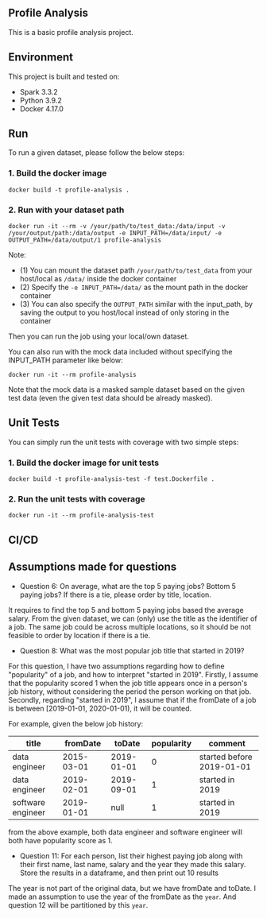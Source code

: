 Profile Analysis
----

This is a basic profile analysis project.

## Environment

This project is built and tested on:

- Spark 3.3.2
- Python 3.9.2
- Docker 4.17.0

## Run

To run a given dataset, please follow the below steps:

### 1. Build the docker image

```shell
docker build -t profile-analysis .
```

### 2. Run with your dataset path

```shell
docker run -it --rm -v /your/path/to/test_data:/data/input -v /your/output/path:/data/output -e INPUT_PATH=/data/input/ -e OUTPUT_PATH=/data/output/1 profile-analysis
```

Note:

+ (1) You can mount the dataset path `/your/path/to/test_data` from your host/local as `/data/` inside the docker container
+ (2) Specify the `-e INPUT_PATH=/data/` as the mount path in the docker container
+ (3) You can also specify the `OUTPUT_PATH` similar with the input_path, by saving the output to you host/local instead of only storing in the container

Then you can run the job using your local/own dataset.

You can also run with the mock data included without specifying the INPUT_PATH parameter like below:

```shell
docker run -it --rm profile-analysis
```

Note that the mock data is a masked sample dataset based on the given test data (even the given test data should be already masked).

## Unit Tests

You can simply run the unit tests with coverage with two simple steps:

### 1. Build the docker image for unit tests

```shell
docker build -t profile-analysis-test -f test.Dockerfile .
```

### 2. Run the unit tests with coverage

```shell
docker run -it --rm profile-analysis-test
```


## CI/CD

## Assumptions made for questions

+ Question 6: On average, what are the top 5 paying jobs? Bottom 5 paying jobs? If there is a tie, please order by title, location.

It requires to find the top 5 and bottom 5 paying jobs based the average salary. From the given dataset, we can (only) use the title as the identifier of a job. The same job could be across multiple locations, so it should be not feasible to order by location if there is a tie.

+ Question 8: What was the most popular job title that started in 2019?

For this question, I have two assumptions regarding how to define "popularity" of a job, and how to interpret "started in 2019".
Firstly, I assume that the popularity scored 1 when the job title appears once in a person's job history, without considering the period the person working on that job.
Secondly, regarding "started in 2019", I assume that if the fromDate of a job is between [2019-01-01, 2020-01-01), it will be counted.

For example, given the below job history:

| title | fromDate   | toDate     | popularity | comment                    |
| ---- |------------|------------|------------|----------------------------|
| data engineer | 2015-03-01 | 2019-01-01 | 0          | started before 2019-01-01  |
| data engineer | 2019-02-01 | 2019-09-01 | 1          | started in 2019 |
| software engineer | 2019-01-01 | null       | 1          | started in 2019      |

from the above example, both data engineer and software engineer will both have popularity score as 1.

+ Question 11: For each person, list their highest paying job along with their first name, last name, salary and the year they made this salary. Store the
results in a dataframe, and then print out 10 results

The year is not part of the original data, but we have fromDate and toDate. I made an assumption to use the year of the fromDate as the `year`. And question 12 will be partitioned by this `year`.
